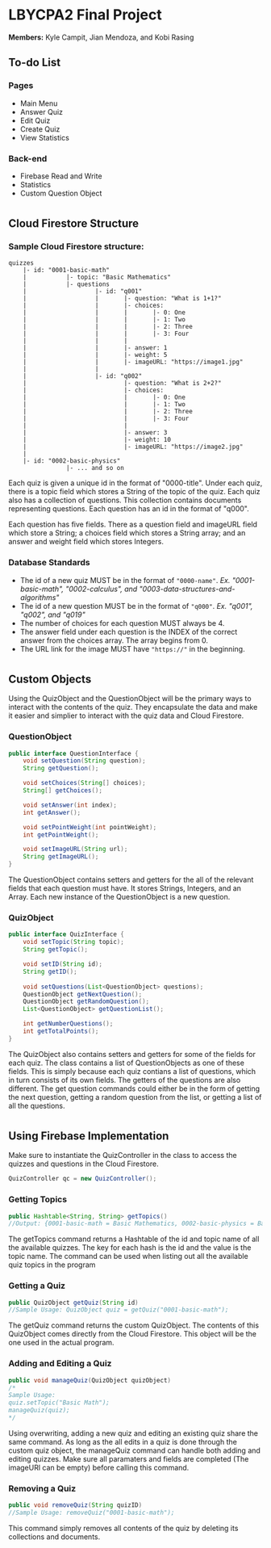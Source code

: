 # LBYCPA2 Final Project

**Members:** Kyle Campit, Jian Mendoza, and Kobi Rasing

## To-do List

### Pages

- Main Menu
- Answer Quiz
- Edit Quiz
- Create Quiz
- View Statistics

### Back-end

- Firebase Read and Write
- Statistics
- Custom Question Object

#
## Cloud Firestore Structure


### Sample Cloud Firestore structure:
```
quizzes
    |- id: "0001-basic-math"
    |           |- topic: "Basic Mathematics"
    |           |- questions
    |                   |- id: "q001"
    |                   |       |- question: "What is 1+1?"
    |                   |       |- choices:
    |                   |       |       |- 0: One
    |                   |       |       |- 1: Two
    |                   |       |       |- 2: Three
    |                   |       |       |- 3: Four
    |                   |       |
    |                   |       |- answer: 1
    |                   |       |- weight: 5
    |                   |       |- imageURL: "https://image1.jpg"
    |                   |       
    |                   |- id: "q002"
    |                           |- question: "What is 2+2?"
    |                           |- choices:
    |                           |       |- 0: One
    |                           |       |- 1: Two
    |                           |       |- 2: Three
    |                           |       |- 3: Four
    |                           |
    |                           |- answer: 3
    |                           |- weight: 10
    |                           |- imageURL: "https://image2.jpg"
    |
    |- id: "0002-basic-physics"
                |- ... and so on
```
Each quiz is given a unique id in the format of "0000-title". Under each quiz, there is a topic field which stores a String of the topic of the quiz. Each quiz also has a collection of questions. This collection contains documents representing questions. Each question has an id in the format of "q000".

Each question has five fields. There as a question field and imageURL field which store a String; a choices field which stores a String array; and an answer and weight field which stores Integers.

### Database Standards
- The id of a new quiz MUST be in the format of ``` "0000-name" ```. *Ex. "0001-basic-math", "0002-calculus", and "0003-data-structures-and-algorithms"*
- The id of a new question MUST be in the format of ``` "q000" ```. *Ex. "q001", "q002", and "q019"*
- The number of choices for each question MUST always be 4.
- The answer field under each question is the INDEX of the correct answer from the choices array. The array begins from 0.
- The URL link for the image MUST have ``` "https://" ``` in the beginning.

#
## Custom Objects

Using the QuizObject and the QuestionObject will be the primary ways to interact with the contents of the quiz. They encapsulate the data and make it easier and simplier to interact with the quiz data and Cloud Firestore.

### QuestionObject
``` Java 8
public interface QuestionInterface {
    void setQuestion(String question);
    String getQuestion();

    void setChoices(String[] choices);
    String[] getChoices();

    void setAnswer(int index);
    int getAnswer();

    void setPointWeight(int pointWeight);
    int getPointWeight();

    void setImageURL(String url);
    String getImageURL();
}
```

The QuestionObject contains setters and getters for the all of the relevant fields that each question must have. It stores Strings, Integers, and an Array. Each new instance of the QuestionObject is a new question.

### QuizObject
```Java 8
public interface QuizInterface {
    void setTopic(String topic);
    String getTopic();

    void setID(String id);
    String getID();
    
    void setQuestions(List<QuestionObject> questions);
    QuestionObject getNextQuestion();
    QuestionObject getRandomQuestion();
    List<QuestionObject> getQuestionList();

    int getNumberQuestions();
    int getTotalPoints();
}
```

The QuizObject also contains setters and getters for some of the fields for each quiz. The class contains a list of QuestionObjects as one of these fields. This is simply because each quiz contians a list of questions, which in turn consists of its own fields. The getters of the questions are also different. The get question commands could either be in the form of getting the next question, getting a random question from the list, or getting a list of all the questions.

#
## Using Firebase Implementation

Make sure to instantiate the QuizController in the class to access the quizzes and questions in the Cloud Firestore.
``` Java 8
QuizController qc = new QuizController();
```
### Getting Topics
``` Java 8
public Hashtable<String, String> getTopics()
//Output: {0001-basic-math = Basic Mathematics, 0002-basic-physics = Basic Physics}
```
The getTopics command returns a Hashtable of the id and topic name of all the available quizzes. The key for each hash is the id and the value is the topic name. The command can be used when listing out all the available quiz topics in the program

### Getting a Quiz
``` Java 8
public QuizObject getQuiz(String id)
//Sample Usage: QuizObject quiz = getQuiz("0001-basic-math");
```
The getQuiz command returns the custom QuizObject. The contents of this QuizObject comes directly from the Cloud Firestore. This object will be the one used in the actual program.

### Adding and Editing a Quiz
``` Java 8
public void manageQuiz(QuizObject quizObject)
/*
Sample Usage:
quiz.setTopic("Basic Math");
manageQuiz(quiz);
*/
```
Using overwriting, adding a new quiz and editing an existing quiz share the same command. As long as the all edits in a quiz is done through the custom quiz object, the manageQuiz command can handle both adding and editing quizzes. Make sure all paramaters and fields are completed (The imageURl can be empty) before calling this command.

### Removing a Quiz
``` Java 8
public void removeQuiz(String quizID)
//Sample Usage: removeQuiz("0001-basic-math");
```
This command simply removes all contents of the quiz by deleting its collections and documents.
#


